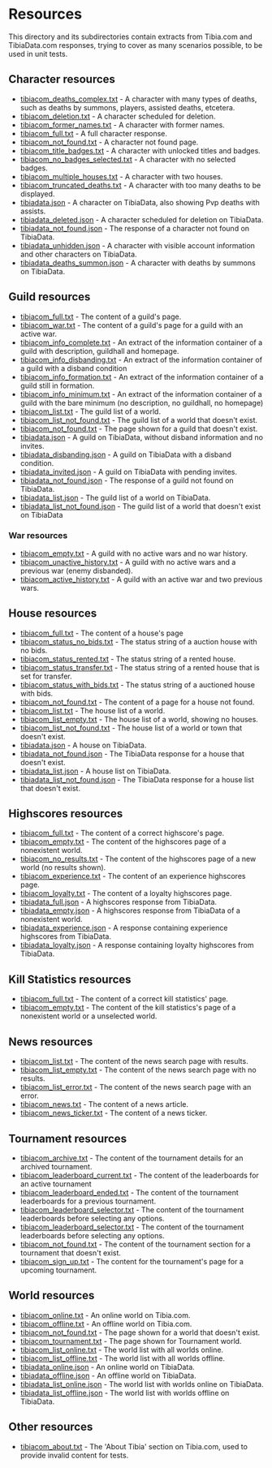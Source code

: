 # Resources
This directory and its subdirectories contain extracts from Tibia.com and TibiaData.com responses,
trying to cover as many scenarios possible, to be used in unit tests.

## Character resources
- [tibiacom_deaths_complex.txt](character/tibiacom_deaths_complex.txt) - A character with many types of deaths, such as 
deaths by summons, players, assisted deaths, etcetera.
- [tibiacom_deletion.txt](character/tibiacom_deletion.txt) - A character scheduled for deletion.
- [tibiacom_former_names.txt](character/tibiacom_former_names.txt) - A character with former names.
- [tibiacom_full.txt](character/tibiacom_full.txt) - A full character response.
- [tibiacom_not_found.txt](character/tibiacom_not_found.txt) - A character not found page.
- [tibiacom_title_badges.txt](character/tibiacom_title_badges.txt) - A character with unlocked titles and badges.
- [tibiacom_no_badges_selected.txt](character/tibiacom_no_badges_selected.txt) - A character with no selected badges.
- [tibiacom_multiple_houses.txt](character/tibiacom_multiple_houses.txt) - A character with two houses.
- [tibiacom_truncated_deaths.txt](character/tibiacom_truncated_deaths.txt) - A character with too many deaths to be displayed.
- [tibiadata.json](character/tibiadata.json) - A character on TibiaData, also showing Pvp deaths with assists.
- [tibiadata_deleted.json](character/tibiadata_deleted.json) - A character scheduled for deletion on TibiaData.
- [tibiadata_not_found.json](character/tibiadata_not_found.json) - The response of a character not found on TibiaData.
- [tibiadata_unhidden.json](character/tibiadata_unhidden.json) - A character with visible account information and 
other characters on TibiaData.
- [tibiadata_deaths_summon.json](character/tibiadata_deaths_summon.json) - A character with deaths by summons on 
TibiaData.

## Guild resources
- [tibiacom_full.txt](guild/tibiacom_full.txt) - The content of a guild's page.
- [tibiacom_war.txt](guild/tibiacom_war.txt) - The content of a guild's page for a guild with an active war.
- [tibiacom_info_complete.txt](guild/tibiacom_info_complete.txt) - An extract of the information container of a guild
with description, guildhall and homepage.
- [tibiacom_info_disbanding.txt](guild/tibiacom_info_disbanding.txt) - An extract of the information container of a
guild with a disband condition
- [tibiacom_info_formation.txt](guild/tibiacom_info_formation.txt) - An extract of the information container of a guild
still in formation.
- [tibiacom_info_minimum.txt](guild/tibiacom_info_minimum.txt) - An extract of the information container of a guild
with the bare minimum (no description, no guildhall, no homepage)
- [tibiacom_list.txt](guild/tibiacom_list.txt) - The guild list of a world.
- [tibiacom_list_not_found.txt](guild/tibiacom_list_not_found.txt) - The guild list of a world that doesn't exist.
- [tibiacom_not_found.txt](guild/tibiacom_not_found.txt) - The page shown for a guild that doesn't exist.
- [tibiadata.json](guild/tibiadata.json) - A guild on TibiaData, without disband information and no invites.
- [tibiadata_disbanding.json](guild/tibiadata_disbanding.json) - A guild on TibiaData with a disband condition.
- [tibiadata_invited.json](guild/tibiadata_invited.json) - A guild on TibiaData with pending invites.
- [tibiadata_not_found.json](guild/tibiadata_not_found.json) - The response of a guild not found on TibiaData.
- [tibiadata_list.json](guild/tibiadata_list.json) - The guild list of a world on TibiaData.
- [tibiadata_list_not_found.json](guild/tibiadata_list_not_found.json) - The guild list of a world that doesn't exist on
 TibiaData
 
### War resources

- [tibiacom_empty.txt](guild/wars/tibiacom_empty.txt) - A guild with no active wars and no war history.
- [tibiacom_unactive_history.txt](guild/wars/tibiacom_unactive_history.txt) - A guild with no active wars and a previous war (enemy disbanded).
- [tibiacom_active_history.txt](guild/wars/tibiacom_active_history.txt) - A guild with an active war and two previous wars.

## House resources
- [tibiacom_full.txt](house/tibiacom_full.txt) - The content of a house's page
- [tibiacom_status_no_bids.txt](house/tibiacom_status_no_bids.txt) - The status string of a auction house with no bids.
- [tibiacom_status_rented.txt](house/tibiacom_status_rented.txt) - The status string of a rented house.
- [tibiacom_status_transfer.txt](house/tibiacom_status_transfer.txt) - The status string of a rented house that is set
 for transfer.
- [tibiacom_status_with_bids.txt](house/tibiacom_status_with_bids.txt) - The status string of a auctioned house with
 bids.
- [tibiacom_not_found.txt](house/tibiacom_not_found.txt) - The content of a page for a house not found.
- [tibiacom_list.txt](house/tibiacom_list.txt) - The house list of a world.
- [tibiacom_list_empty.txt](house/tibiacom_list_empty.txt) - The house list of a world, showing no houses.
- [tibiacom_list_not_found.txt](house/tibiacom_list_not_found.txt) - The house list of a world or town that doesn't 
exist.
- [tibiadata.json](house/tibiadata.json) - A house on TibiaData.
- [tibiadata_not_found.json](house/tibiadata_not_found.json) - The TibiaData response for a house that doesn't exist.
- [tibiadata_list.json](house/tibiadata_list.json) - A house list on TibiaData.
- [tibiadata_list_not_found.json](house/tibiadata_list_not_found.json) - The TibiaData response for a house list that
doesn't exist.

## Highscores resources
- [tibiacom_full.txt](highscores/tibiacom_full.txt) - The content of a correct highscore's page.
- [tibiacom_empty.txt](highscores/tibiacom_empty.txt) - The content of the highscores page of a nonexistent world.
- [tibiacom_no_results.txt](highscores/tibiacom_no_results.txt) - The content of the highscores page of a new world (no results shown).
- [tibiacom_experience.txt](highscores/tibiacom_experience.txt) - The content of an experience highscores page.
- [tibiacom_loyalty.txt](highscores/tibiacom_loyalty.txt) - The content of a loyalty highscores page.
- [tibiadata_full.json](highscores/tibiadata_full.json) - A highscores response from TibiaData.
- [tibiadata_empty.json](highscores/tibiadata_empty.json) - A highscores response from TibiaData of a nonexistent world.
- [tibiadata_experience.json](highscores/tibiadata_experience.json) - A response containing experience highscores from
TibiaData.
- [tibiadata_loyalty.json](highscores/tibiadata_loyalty.json) - A response containing loyalty highscores from TibiaData.

## Kill Statistics resources
- [tibiacom_full.txt](kill_statistics/tibiacom_full.txt) - The content of a correct kill statistics' page.
- [tibiacom_empty.txt](kill_statistics/tibiacom_empty.txt) - The content of the kill statistics's page of a 
nonexistent world or a unselected world.

## News resources
- [tibiacom_list.txt](news/tibiacom_list.txt) - The content of the news search page with results.
- [tibiacom_list_empty.txt](news/tibiacom_list_empty.txt) - The content of the news search page with no results.
- [tibiacom_list_error.txt](news/tibiacom_list_error.txt) - The content of the news search page with an error.
- [tibiacom_news.txt](news/tibiacom_news.txt) - The content of a news article.
- [tibiacom_news_ticker.txt](news/tibiacom_news_ticker.txt) - The content of a news ticker.

## Tournament resources
- [tibiacom_archive.txt](tournaments/tibiacom_archive.txt) - The content of the tournament details for an archived tournament.
- [tibiacom_leaderboard_current.txt](tournaments/tibiacom_leaderboard_current.txt) - The content of the leaderboards for an active tournament
- [tibiacom_leaderboard_ended.txt](tournaments/tibiacom_leaderboard_ended.txt) - The content of the tournament leaderboards for a previous tournament.
- [tibiacom_leaderboard_selector.txt](tournaments/tibiacom_leaderboard_selector.txt) - The content of the tournament leaderboards before selecting any options.
- [tibiacom_leaderboard_selector.txt](tournaments/tibiacom_leaderboard_selector.txt) - The content of the tournament leaderboards before selecting any options.
- [tibiacom_not_found.txt](tournaments/tibiacom_not_found.txt) - The content of the tournament section for a tournament that doesn't exist.
- [tibiacom_sign_up.txt](tournaments/tibiacom_sign_up.txt) - The content for the tournament's page for a upcoming tournament.
 
## World resources
 - [tibiacom_online.txt](world/tibiacom_online.txt) - An online world on Tibia.com.
 - [tibiacom_offline.txt](world/tibiacom_offline.txt) - An offline world on Tibia.com.
 - [tibiacom_not_found.txt](world/tibiacom_not_found.txt) - The page shown for a world that doesn't exist.
 - [tibiacom_tournament.txt](world/tibiacom_tournament.txt) - The page shown for Tournament world.
 - [tibiacom_list_online.txt](world/tibiacom_list_online.txt) - The world list with all worlds online.
 - [tibiacom_list_offline.txt](world/tibiacom_list_offline.txt) - The world list with all worlds offline.
 - [tibiadata_online.json](world/tibiadata_online.json) - An online world on TibiaData.
 - [tibiadata_offline.json](world/tibiadata_offline.json) - An offline world on TibiaData.
 - [tibiadata_list_online.json](world/tibiadata_list_online.json) - The world list with worlds online on TibiaData.
 - [tibiadata_list_offline.json](world/tibiadata_list_offline.json) - The world list with worlds offline on TibiaData.
 
 ## Other resources
 - [tibiacom_about.txt](tibiacom_about.txt) - The 'About Tibia' section on Tibia.com, used to provide invalid content 
 for tests.
